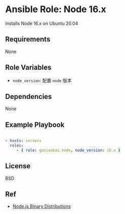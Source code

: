 # Ansible Role: Node 16.x

Installs Node 16.x on Ubuntu 20.04

## Requirements

None

## Role Variables

* `node_version`: 配置 `node` 版本

## Dependencies

None

## Example Playbook

```yaml

- hosts: servers
  roles:
     - { role: guxiaobai.node, node_version: 16.x }
```

## License

BSD

## Ref

* [Node.js Binary Distributions](https://github.com/nodesource/distributions/blob/master/README.md)